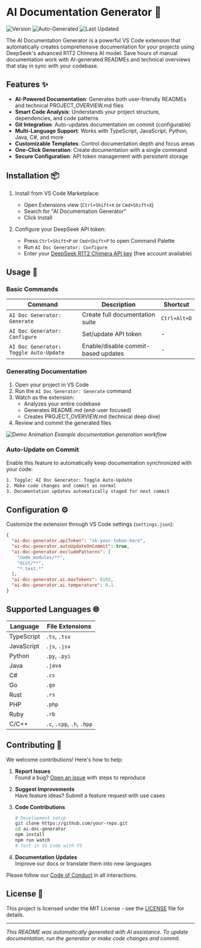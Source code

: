 

# AI Documentation Generator 🤖

![Version](https://img.shields.io/badge/version-1.0.0-blue.svg)
![Auto-Generated](https://img.shields.io/badge/docs-auto--generated-brightgreen.svg)
![Last Updated](https://img.shields.io/badge/updated-2023-10-15-blue.svg)

The AI Documentation Generator is a powerful VS Code extension that automatically creates comprehensive documentation for your projects using DeepSeek's advanced R1T2 Chimera AI model. Save hours of manual documentation work with AI-generated READMEs and technical overviews that stay in sync with your codebase.

## Features ✨

- **AI-Powered Documentation**: Generates both user-friendly READMEs and technical PROJECT_OVERVIEW.md files
- **Smart Code Analysis**: Understands your project structure, dependencies, and code patterns
- **Git Integration**: Auto-updates documentation on commit (configurable)
- **Multi-Language Support**: Works with TypeScript, JavaScript, Python, Java, C#, and more
- **Customizable Templates**: Control documentation depth and focus areas
- **One-Click Generation**: Create documentation with a single command
- **Secure Configuration**: API token management with persistent storage

## Installation 📦

1. Install from VS Code Marketplace:
   - Open Extensions view (`Ctrl+Shift+X` or `Cmd+Shift+X`)
   - Search for "AI Documentation Generator"
   - Click Install

2. Configure your DeepSeek API token:
   - Press `Ctrl+Shift+P` or `Cmd+Shift+P` to open Command Palette
   - Run `AI Doc Generator: Configure`
   - Enter your [DeepSeek R1T2 Chimera API key](https://openrouter.ai/keys) (free account available)

## Usage 🚀

### Basic Commands

| Command | Description | Shortcut |
|---------|-------------|----------|
| `AI Doc Generator: Generate` | Create full documentation suite | `Ctrl+Alt+D` |
| `AI Doc Generator: Configure` | Set/update API token | - |
| `AI Doc Generator: Toggle Auto-Update` | Enable/disable commit-based updates | - |

### Generating Documentation

1. Open your project in VS Code
2. Run the `AI Doc Generator: Generate` command
3. Watch as the extension:
   - Analyzes your entire codebase
   - Generates README.md (end-user focused)
   - Creates PROJECT_OVERVIEW.md (technical deep dive)
4. Review and commit the generated files

![Demo Animation](https://example.com/path/to/demo.gif) *Example documentation generation workflow*

### Auto-Update on Commit

Enable this feature to automatically keep documentation synchronized with your code:

```bash
1. Toggle: AI Doc Generator: Toggle Auto-Update
2. Make code changes and commit as normal
3. Documentation updates automatically staged for next commit
```

## Configuration ⚙️

Customize the extension through VS Code settings (`settings.json`):

```json
{
  "ai-doc-generator.apiToken": "sk-your-token-here",
  "ai-doc-generator.autoUpdateOnCommit": true,
  "ai-doc-generator.excludePatterns": [
    "node_modules/**",
    "dist/**",
    "*.test.*"
  ],
  "ai-doc-generator.ai.maxTokens": 8192,
  "ai-doc-generator.ai.temperature": 0.1
}
```

## Supported Languages 🌐

| Language | File Extensions | 
|----------|-----------------|
| TypeScript | `.ts`, `.tsx` |
| JavaScript | `.js`, `.jsx` |
| Python | `.py`, `.pyi` |
| Java | `.java` |
| C# | `.cs` |
| Go | `.go` |
| Rust | `.rs` |
| PHP | `.php` |
| Ruby | `.rb` |
| C/C++ | `.c`, `.cpp`, `.h`, `.hpp` |

## Contributing 🤝

We welcome contributions! Here's how to help:

1. **Report Issues**  
   Found a bug? [Open an issue](https://github.com/your-repo/issues) with steps to reproduce

2. **Suggest Improvements**  
   Have feature ideas? Submit a feature request with use cases

3. **Code Contributions**  
   ```bash
   # Development setup
   git clone https://github.com/your-repo.git
   cd ai-doc-generator
   npm install
   npm run watch
   # Test in VS Code with F5
   ```

4. **Documentation Updates**  
   Improve our docs or translate them into new languages

Please follow our [Code of Conduct](CODE_OF_CONDUCT.md) in all interactions.

## License 📄

This project is licensed under the MIT License - see the [LICENSE](LICENSE) file for details.

---

*This README was automatically generated with AI assistance. To update documentation, run the generator or make code changes and commit.*
